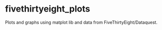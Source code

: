 # fivethirtyeight_plots
Plots and graphs using matplot lib and data from FiveThirtyEight/Dataquest.
